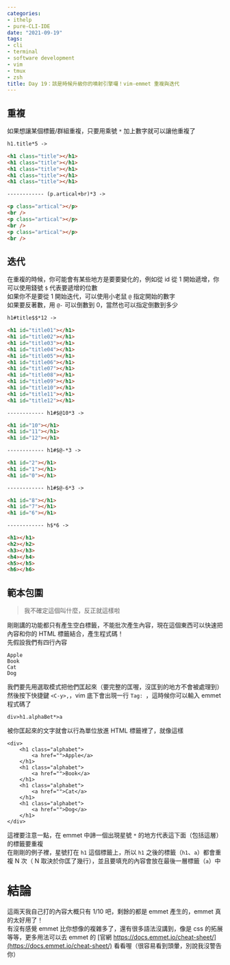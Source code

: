 ```yaml
---
categories:
- ithelp
- pure-CLI-IDE
date: "2021-09-19"
tags:
- cli
- terminal
- software development
- vim
- tmux
- zsh
title: Day 19：該是時候升級你的噴射引擎囉！vim-emmet 重複與迭代
---
```


## 重複

如果想讓某個標籤/群組重複，只要用乘號 `*` 加上數字就可以讓他重複了

```html
h1.title*5 ->

<h1 class="title"></h1>
<h1 class="title"></h1>
<h1 class="title"></h1>
<h1 class="title"></h1>
<h1 class="title"></h1>

------------ (p.artical+br)*3 ->

<p class="artical"></p>
<br />
<p class="artical"></p>
<br />
<p class="artical"></p>
<br />
```

## 迭代

在重複的時候，你可能會有某些地方是要要變化的，例如從 id 從 1 開始遞增，你可以使用錢號 `$` 代表要遞增的位數  
如果你不是要從 1 開始迭代，可以使用小老鼠 `@` 指定開始的數字  
如果要反著數，用 `@-` 可以倒數到 0，當然也可以指定倒數到多少

```html
h1#title$$*12 ->

<h1 id="title01"></h1>
<h1 id="title02"></h1>
<h1 id="title03"></h1>
<h1 id="title04"></h1>
<h1 id="title05"></h1>
<h1 id="title06"></h1>
<h1 id="title07"></h1>
<h1 id="title08"></h1>
<h1 id="title09"></h1>
<h1 id="title10"></h1>
<h1 id="title11"></h1>
<h1 id="title12"></h1>

------------ h1#$@10*3 ->

<h1 id="10"></h1>
<h1 id="11"></h1>
<h1 id="12"></h1>

------------ h1#$@-*3 ->

<h1 id="2"></h1>
<h1 id="1"></h1>
<h1 id="0"></h1>

------------ h1#$@-6*3 ->

<h1 id="8"></h1>
<h1 id="7"></h1>
<h1 id="6"></h1>

------------ h$*6 ->

<h1></h1>
<h2></h2>
<h3></h3>
<h4></h4>
<h5></h5>
<h6></h6>
```

## 範本包圍

> 我不確定這個叫什麼，反正就這樣啦

剛剛講的功能都只有產生空白標籤，不能批次產生內容，現在這個東西可以快速把內容和你的 HTML 標籤結合，產生程式碼！  
先假設我們有四行內容

```
Apple
Book
Cat
Dog
```

我們要先用選取模式把他們匡起來（要完整的匡喔，沒匡到的地方不會被處理到）  
然後按下快捷鍵 `<C-y>,`，vim 底下會出現一行 `Tag: `，這時候你可以輸入 emmet 程式碼了

```
div>h1.alphaBet*>a
```

被你匡起來的文字就會以行為單位放進 HTML 標籤裡了，就像這樣

```
<div>
	<h1 class="alphabet">
		<a href="">Apple</a>
	</h1>
	<h1 class="alphabet">
		<a href="">Book</a>
	</h1>
	<h1 class="alphabet">
		<a href="">Cat</a>
	</h1>
	<h1 class="alphabet">
		<a href="">Dog</a>
	</h1>
</div>
```

這裡要注意一點，在 emmet 中諦一個出現星號 `*` 的地方代表這下面（包括這層）的標籤要重複  
在剛剛的例子裡，星號打在 `h1` 這個標籤上，所以 `h1` 之後的標籤（`h1`、`a`）都會重複 N 次（ N 取決於你匡了幾行），並且要填充的內容會放在最後一層標籤（`a`）中

# 結論

這兩天我自己打的內容大概只有 1/10 吧，剩餘的都是 emmet 產生的，emmet 真的太好用了！  
有沒有感覺 emmet 比你想像的複雜多了，還有很多語法沒講到，像是 css 的拓展等等，更多用法可以去 emmet 的 [官網 https://docs.emmet.io/cheat-sheet/](https://docs.emmet.io/cheat-sheet/) 看看喔（很容易看到頭暈，別說我沒警告你）
